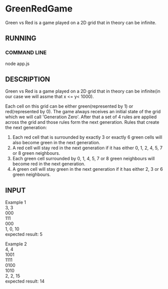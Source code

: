 # GreenRedGame

Green vs Red is a game played on a 2D grid that in theory can be infinite.

## RUNNING

### COMMAND LINE

node app.js

## DESCRIPTION

Green vs Red is a game played on a 2D grid that in theory can be infinite(in our case we will assme that x <= y< 1000).

Each cell on this grid can be either green(represented by 1) or red(represented by 0). The game always receives an initial state of the grid which we will call 'Generation Zero'. After that a set of 4 rules are applied across the grid and those rules form the next generation.
Rules that create the next generation:

1. Each red cell that is surrounded by exactly 3 or exactly 6 green cells will also become green in the next generation.
2. A red cell will stay red in the next generation if it has either 0, 1, 2, 4, 5, 7 or 8 green neighbours.
3. Each green cell surrounded by 0, 1, 4, 5, 7 or 8 green neighbours will become red in the next generation.
4. A green cell will stay green in the next generation if it has either 2, 3 or 6 green neighbours.

## INPUT

Example 1\
3, 3\
000\
111\
000\
1, 0, 10\
expected result: 5

Example 2\
4, 4\
1001\
1111\
0100\
1010\
2, 2, 15\
expected result: 14
